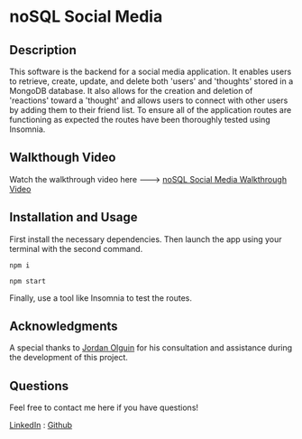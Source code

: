 # noSQL Social Media

## Description

This software is the backend for a social media application. It enables users to retrieve, create, update, and delete both 'users' and 'thoughts' stored in a MongoDB database. It also allows for the creation and deletion of 'reactions' toward a 'thought' and allows users to connect with other users by adding them to their friend list. To ensure all of the application routes are functioning as expected the routes have been thoroughly tested using Insomnia.

## Walkthough Video

Watch the walkthrough video here ---> [noSQL Social Media Walkthrough Video](https://drive.google.com/file/d/1XFO7xdx7AGIORtKZv7AwYUrN4Eiujwas/view?usp=sharing)

## Installation and Usage

First install the necessary dependencies. Then launch the app using your terminal with the second command.

```
npm i
```

```
npm start
```

Finally, use a tool like Insomnia to test the routes.

## Acknowledgments

A special thanks to [Jordan Olguin](https://github.com/jordanolguin) for his consultation and assistance during the development of this project.

## Questions

Feel free to contact me here if you have questions!

[LinkedIn](https://www.linkedin.com/in/derekszcz45/) : [Github](https://github.com/Lone1ne)
